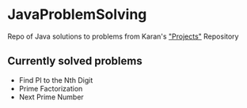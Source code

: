 # JavaProblemSolving
Repo of Java solutions to problems from Karan's ["Projects"](https://github.com/karan/Projects) Repository

## Currently solved problems
- Find PI to the Nth Digit
- Prime Factorization
- Next Prime Number
